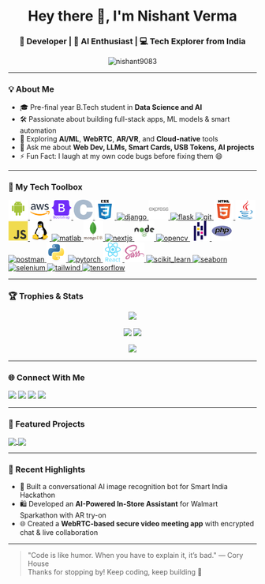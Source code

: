 <h1 align="center">Hey there 👋, I'm Nishant Verma</h1>
<h3 align="center">🚀 Developer | 🧠 AI Enthusiast | 💻 Tech Explorer from India</h3>

<p align="center">
  <img src="https://komarev.com/ghpvc/?username=nishant9083&label=Profile%20views&color=0e75b6&style=flat" alt="nishant9083" />
</p>

---

### 💡 About Me

- 🎓 Pre-final year B.Tech student in **Data Science and AI**
- 🛠️ Passionate about building full-stack apps, ML models & smart automation
- 🤖 Exploring **AI/ML**, **WebRTC**, **AR/VR**, and **Cloud-native** tools
- 💬 Ask me about **Web Dev, LLMs, Smart Cards, USB Tokens, AI projects**
- ⚡ Fun Fact: I laugh at my own code bugs before fixing them 😄

---

### 🚀 My Tech Toolbox

<p align="left">
  <!-- Add your most used or favorite ones here -->
  <a href="https://developer.android.com" target="_blank" rel="noreferrer"> <img src="https://raw.githubusercontent.com/devicons/devicon/master/icons/android/android-original-wordmark.svg" alt="android" width="40" height="40"/> </a> <a href="https://aws.amazon.com" target="_blank" rel="noreferrer"> <img src="https://raw.githubusercontent.com/devicons/devicon/master/icons/amazonwebservices/amazonwebservices-original-wordmark.svg" alt="aws" width="40" height="40"/> </a> <a href="https://getbootstrap.com" target="_blank" rel="noreferrer"> <img src="https://raw.githubusercontent.com/devicons/devicon/master/icons/bootstrap/bootstrap-plain-wordmark.svg" alt="bootstrap" width="40" height="40"/> </a> <a href="https://www.cprogramming.com/" target="_blank" rel="noreferrer"> <img src="https://raw.githubusercontent.com/devicons/devicon/master/icons/c/c-original.svg" alt="c" width="40" height="40"/> </a> <a href="https://www.w3schools.com/css/" target="_blank" rel="noreferrer"> <img src="https://raw.githubusercontent.com/devicons/devicon/master/icons/css3/css3-original-wordmark.svg" alt="css3" width="40" height="40"/> </a> <a href="https://www.djangoproject.com/" target="_blank" rel="noreferrer"> <img src="https://cdn.worldvectorlogo.com/logos/django.svg" alt="django" width="40" height="40"/> </a> <a href="https://expressjs.com" target="_blank" rel="noreferrer"> <img src="https://raw.githubusercontent.com/devicons/devicon/master/icons/express/express-original-wordmark.svg" alt="express" width="40" height="40"/> </a> <a href="https://flask.palletsprojects.com/" target="_blank" rel="noreferrer"> <img src="https://www.vectorlogo.zone/logos/pocoo_flask/pocoo_flask-icon.svg" alt="flask" width="40" height="40"/> </a> <a href="https://git-scm.com/" target="_blank" rel="noreferrer"> <img src="https://www.vectorlogo.zone/logos/git-scm/git-scm-icon.svg" alt="git" width="40" height="40"/> </a> <a href="https://www.w3.org/html/" target="_blank" rel="noreferrer"> <img src="https://raw.githubusercontent.com/devicons/devicon/master/icons/html5/html5-original-wordmark.svg" alt="html5" width="40" height="40"/> </a> <a href="https://www.java.com" target="_blank" rel="noreferrer"> <img src="https://raw.githubusercontent.com/devicons/devicon/master/icons/java/java-original.svg" alt="java" width="40" height="40"/> </a> <a href="https://developer.mozilla.org/en-US/docs/Web/JavaScript" target="_blank" rel="noreferrer"> <img src="https://raw.githubusercontent.com/devicons/devicon/master/icons/javascript/javascript-original.svg" alt="javascript" width="40" height="40"/> </a> <a href="https://www.linux.org/" target="_blank" rel="noreferrer"> <img src="https://raw.githubusercontent.com/devicons/devicon/master/icons/linux/linux-original.svg" alt="linux" width="40" height="40"/> </a> <a href="https://www.mathworks.com/" target="_blank" rel="noreferrer"> <img src="https://upload.wikimedia.org/wikipedia/commons/2/21/Matlab_Logo.png" alt="matlab" width="40" height="40"/> </a> <a href="https://www.mongodb.com/" target="_blank" rel="noreferrer"> <img src="https://raw.githubusercontent.com/devicons/devicon/master/icons/mongodb/mongodb-original-wordmark.svg" alt="mongodb" width="40" height="40"/> </a> <a href="https://nextjs.org/" target="_blank" rel="noreferrer"> <img src="https://cdn.worldvectorlogo.com/logos/nextjs-2.svg" alt="nextjs" width="40" height="40"/> </a> <a href="https://nodejs.org" target="_blank" rel="noreferrer"> <img src="https://raw.githubusercontent.com/devicons/devicon/master/icons/nodejs/nodejs-original-wordmark.svg" alt="nodejs" width="40" height="40"/> </a> <a href="https://opencv.org/" target="_blank" rel="noreferrer"> <img src="https://www.vectorlogo.zone/logos/opencv/opencv-icon.svg" alt="opencv" width="40" height="40"/> </a> <a href="https://pandas.pydata.org/" target="_blank" rel="noreferrer"> <img src="https://raw.githubusercontent.com/devicons/devicon/2ae2a900d2f041da66e950e4d48052658d850630/icons/pandas/pandas-original.svg" alt="pandas" width="40" height="40"/> </a> <a href="https://www.php.net" target="_blank" rel="noreferrer"> <img src="https://raw.githubusercontent.com/devicons/devicon/master/icons/php/php-original.svg" alt="php" width="40" height="40"/> </a> <a href="https://postman.com" target="_blank" rel="noreferrer"> <img src="https://www.vectorlogo.zone/logos/getpostman/getpostman-icon.svg" alt="postman" width="40" height="40"/> </a> <a href="https://www.python.org" target="_blank" rel="noreferrer"> <img src="https://raw.githubusercontent.com/devicons/devicon/master/icons/python/python-original.svg" alt="python" width="40" height="40"/> </a> <a href="https://pytorch.org/" target="_blank" rel="noreferrer"> <img src="https://www.vectorlogo.zone/logos/pytorch/pytorch-icon.svg" alt="pytorch" width="40" height="40"/> </a> <a href="https://reactjs.org/" target="_blank" rel="noreferrer"> <img src="https://raw.githubusercontent.com/devicons/devicon/master/icons/react/react-original-wordmark.svg" alt="react" width="40" height="40"/> </a> <a href="https://sass-lang.com" target="_blank" rel="noreferrer"> <img src="https://raw.githubusercontent.com/devicons/devicon/master/icons/sass/sass-original.svg" alt="sass" width="40" height="40"/> </a> <a href="https://scikit-learn.org/" target="_blank" rel="noreferrer"> <img src="https://upload.wikimedia.org/wikipedia/commons/0/05/Scikit_learn_logo_small.svg" alt="scikit_learn" width="40" height="40"/> </a> <a href="https://seaborn.pydata.org/" target="_blank" rel="noreferrer"> <img src="https://seaborn.pydata.org/_images/logo-mark-lightbg.svg" alt="seaborn" width="40" height="40"/> </a> <a href="https://www.selenium.dev" target="_blank" rel="noreferrer"> <img src="https://raw.githubusercontent.com/detain/svg-logos/780f25886640cef088af994181646db2f6b1a3f8/svg/selenium-logo.svg" alt="selenium" width="40" height="40"/> </a> <a href="https://tailwindcss.com/" target="_blank" rel="noreferrer"> <img src="https://www.vectorlogo.zone/logos/tailwindcss/tailwindcss-icon.svg" alt="tailwind" width="40" height="40"/> </a> <a href="https://www.tensorflow.org" target="_blank" rel="noreferrer"> <img src="https://www.vectorlogo.zone/logos/tensorflow/tensorflow-icon.svg" alt="tensorflow" width="40" height="40"/> </a>
  <!-- Add others you want to highlight -->
</p>

---

### 🏆 Trophies & Stats

<p align="center">
  <img src="https://github-profile-trophy.vercel.app/?username=nishant9083&theme=gruvbox&row=1&column=6" />
</p>

<p align="center">
  <img src="https://github-readme-stats.vercel.app/api?username=nishant9083&show_icons=true&theme=radical" height="165"/>
  <img src="https://github-readme-stats.vercel.app/api/top-langs/?username=nishant9083&layout=compact&theme=radical" height="165"/>
</p>

<p align="center">
  <img src="https://github-readme-streak-stats.herokuapp.com/?user=nishant9083&theme=radical" />
</p>

---

### 🌐 Connect With Me

<p align="left">
  <a href="https://www.linkedin.com/in/me-nishant-verma" target="_blank"><img src="https://img.shields.io/badge/LinkedIn-blue?logo=linkedin&logoColor=white" height="30"/></a>
  <a href="https://www.instagram.com/nishantverma888/" target="_blank"><img src="https://img.shields.io/badge/Instagram-pink?logo=instagram&logoColor=white" height="30"/></a>
  <a href="https://www.codechef.com/users/nishant888" target="_blank"><img src="https://img.shields.io/badge/Codechef-5B4638?logo=codechef&logoColor=white" height="30"/></a>
  <a href="mailto:nishantverma040@gmail.com"><img src="https://img.shields.io/badge/Email-red?logo=gmail&logoColor=white" height="30"/></a>
</p>

---

### 📌 Featured Projects

<p align="left">
  <a href="https://github.com/nishant9083/ai-assistant" target="_blank">
    <img align="center" src="https://github-readme-stats.vercel.app/api/pin/?username=nishant9083&repo=ai-assistant&theme=radical" />
  </a>
  <a href="https://github.com/nishant9083/rich-editor" target="_blank">
    <img align="center" src="https://github-readme-stats.vercel.app/api/pin/?username=nishant9083&repo=rich-editor&theme=radical" />
  </a>
</p>

---

### 🔭 Recent Highlights

- 🧠 Built a conversational AI image recognition bot for Smart India Hackathon
- 🛍️ Developed an **AI-Powered In-Store Assistant** for Walmart Sparkathon with AR try-on
- 🌐 Created a **WebRTC-based secure video meeting app** with encrypted chat & live collaboration

---

> "Code is like humor. When you have to explain it, it’s bad." — Cory House  
Thanks for stopping by! Keep coding, keep building 🚀
